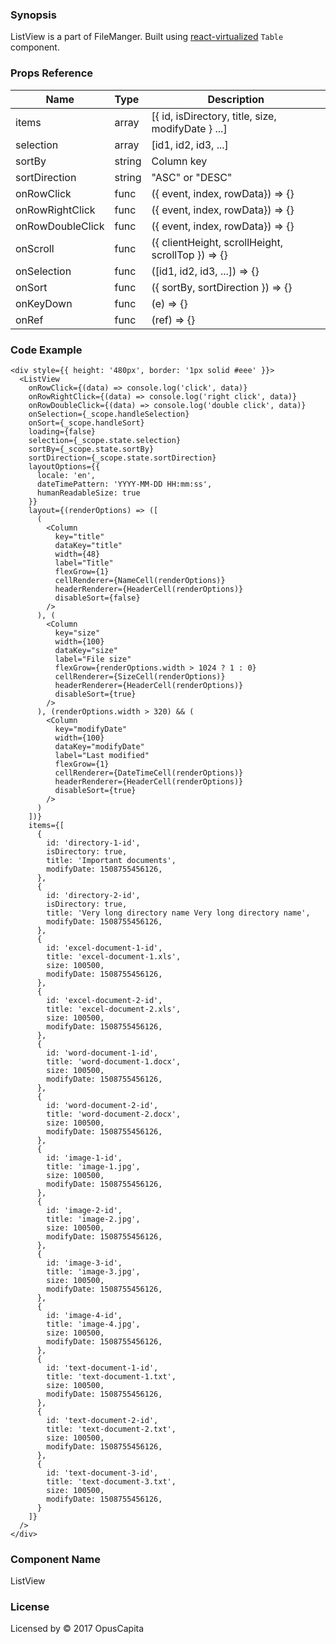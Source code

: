 ### Synopsis

ListView is a part of FileManger. Built using [react-virtualized](https://github.com/bvaughn/react-virtualized/blob/master/docs/Table.md) `Table` component.

### Props Reference

| Name                           | Type                    | Description                                                 |
| ------------------------------ | :---------------------- | ----------------------------------------------------------- |
| items                          | array                   | [{ id, isDirectory, title, size, modifyDate } ...]          |
| selection                      | array                   | [id1, id2, id3, ...]                                        |
| sortBy                         | string                  | Column key                                                  |
| sortDirection                  | string                  | "ASC" or "DESC"                                             |
| onRowClick                     | func                    | ({ event, index, rowData}) => {}                            |
| onRowRightClick                | func                    | ({ event, index, rowData}) => {}                            |
| onRowDoubleClick               | func                    | ({ event, index, rowData}) => {}                            |
| onScroll                       | func                    | ({ clientHeight, scrollHeight, scrollTop }) => {}           |
| onSelection                    | func                    | ([id1, id2, id3, ...]) => {}                                |
| onSort                         | func                    | ({ sortBy, sortDirection }) => {}                           |
| onKeyDown                      | func                    | (e) => {}                                                   |
| onRef                          | func                    | (ref) => {}                                                 |

### Code Example

```
<div style={{ height: '480px', border: '1px solid #eee' }}>
  <ListView
    onRowClick={(data) => console.log('click', data)}
    onRowRightClick={(data) => console.log('right click', data)}
    onRowDoubleClick={(data) => console.log('double click', data)}
    onSelection={_scope.handleSelection}
    onSort={_scope.handleSort}
    loading={false}
    selection={_scope.state.selection}
    sortBy={_scope.state.sortBy}
    sortDirection={_scope.state.sortDirection}
    layoutOptions={{
      locale: 'en',
      dateTimePattern: 'YYYY-MM-DD HH:mm:ss',
      humanReadableSize: true
    }}
    layout={(renderOptions) => ([
      (
        <Column
          key="title"
          dataKey="title"
          width={48}
          label="Title"
          flexGrow={1}
          cellRenderer={NameCell(renderOptions)}
          headerRenderer={HeaderCell(renderOptions)}
          disableSort={false}
        />
      ), (
        <Column
          key="size"
          width={100}
          dataKey="size"
          label="File size"
          flexGrow={renderOptions.width > 1024 ? 1 : 0}
          cellRenderer={SizeCell(renderOptions)}
          headerRenderer={HeaderCell(renderOptions)}
          disableSort={true}
        />
      ), (renderOptions.width > 320) && (
        <Column
          key="modifyDate"
          width={100}
          dataKey="modifyDate"
          label="Last modified"
          flexGrow={1}
          cellRenderer={DateTimeCell(renderOptions)}
          headerRenderer={HeaderCell(renderOptions)}
          disableSort={true}
        />
      )
    ])}
    items={[
      { 
        id: 'directory-1-id',
        isDirectory: true,
        title: 'Important documents',
        modifyDate: 1508755456126,
      },
      { 
        id: 'directory-2-id',
        isDirectory: true,  
        title: 'Very long directory name Very long directory name',
        modifyDate: 1508755456126,
      },
      { 
        id: 'excel-document-1-id',
        title: 'excel-document-1.xls',
        size: 100500,
        modifyDate: 1508755456126,
      },
      { 
        id: 'excel-document-2-id',
        title: 'excel-document-2.xls',
        size: 100500,
        modifyDate: 1508755456126,
      },
      { 
        id: 'word-document-1-id',
        title: 'word-document-1.docx',
        size: 100500,
        modifyDate: 1508755456126,
      },
      { 
        id: 'word-document-2-id',
        title: 'word-document-2.docx',
        size: 100500,
        modifyDate: 1508755456126,
      },
      { 
        id: 'image-1-id',
        title: 'image-1.jpg',
        size: 100500,
        modifyDate: 1508755456126,
      },
      { 
        id: 'image-2-id',
        title: 'image-2.jpg',
        size: 100500,
        modifyDate: 1508755456126,
      },
      { 
        id: 'image-3-id',
        title: 'image-3.jpg',
        size: 100500,
        modifyDate: 1508755456126,
      },
      { 
        id: 'image-4-id',
        title: 'image-4.jpg',
        size: 100500,
        modifyDate: 1508755456126,
      },
      { 
        id: 'text-document-1-id',
        title: 'text-document-1.txt',
        size: 100500,
        modifyDate: 1508755456126,
      },
      { 
        id: 'text-document-2-id',
        title: 'text-document-2.txt',
        size: 100500,
        modifyDate: 1508755456126,
      },
      { 
        id: 'text-document-3-id',
        title: 'text-document-3.txt',
        size: 100500,
        modifyDate: 1508755456126,
      }
    ]}
  />
</div>
```

### Component Name

ListView

### License

Licensed by © 2017 OpusCapita

